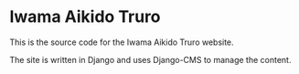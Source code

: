 Iwama Aikido Truro
==================

This is the source code for the Iwama Aikido Truro website.

The site is written in Django and uses Django-CMS to manage the content.
